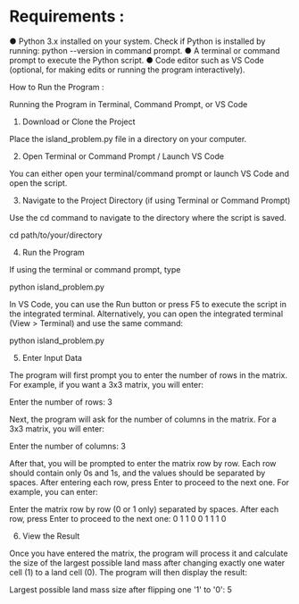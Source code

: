 # Requirements :

●	Python 3.x installed on your system. Check if Python is installed by running: python --version in command prompt.
●	A terminal or command prompt to execute the Python script.
●	Code editor such as VS Code (optional, for making edits or running the program interactively).

How to Run the Program :

Running the Program in Terminal, Command Prompt, or VS Code

1.	Download or Clone the Project

Place the island_problem.py file in a directory on your computer.

2.	Open Terminal or Command Prompt / Launch VS Code

You can either open your terminal/command prompt or launch VS Code and open the script.

3.	Navigate to the Project Directory (if using Terminal or Command Prompt)

Use the cd command to navigate to the directory where the script is saved.

cd path/to/your/directory


4.	Run the Program

If using the terminal or command prompt, type

python island_problem.py

In VS Code, you can use the Run button or press F5 to execute the script in the integrated terminal. Alternatively, you can open the integrated terminal (View > Terminal) and use the same command:

python island_problem.py

5.	Enter Input Data

The program will first prompt you to enter the number of rows in the matrix. For example, if you want a 3x3 matrix, you will enter:

Enter the number of rows: 3

Next, the program will ask for the number of columns in the matrix. For a 3x3 matrix, you will enter:

Enter the number of columns: 3

After that, you will be prompted to enter the matrix row by row. Each row should contain only 0s and 1s, and the values should be separated by spaces. After entering each row, press Enter to proceed to the next one. For example, you can enter:

Enter the matrix row by row (0 or 1 only) separated by spaces. After each row, press Enter to proceed to the next one:
0 1 1
0 0 1
1 1 0


6.	View the Result

Once you have entered the matrix, the program will process it and calculate the size of the largest possible land mass after changing exactly one water cell (1) to a land cell (0). The program will then display the result:

Largest possible land mass size after flipping one '1' to '0': 5

